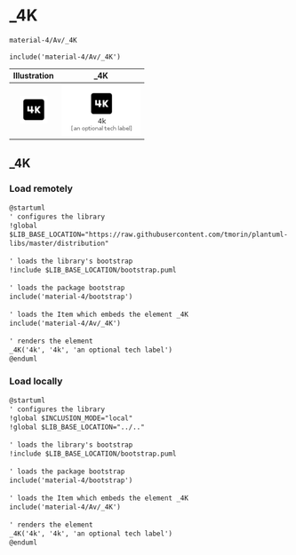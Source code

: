 # _4K


```text
material-4/Av/_4K
```

```text
include('material-4/Av/_4K')
```



| Illustration | _4K |
| :---: | :---: |
| ![illustration for Illustration](../../material-4/Av/_4K.png) | ![illustration for _4K](../../material-4/Av/_4K.Local.png) |




## _4K

### Load remotely
```plantuml
@startuml
' configures the library
!global $LIB_BASE_LOCATION="https://raw.githubusercontent.com/tmorin/plantuml-libs/master/distribution"

' loads the library's bootstrap
!include $LIB_BASE_LOCATION/bootstrap.puml

' loads the package bootstrap
include('material-4/bootstrap')

' loads the Item which embeds the element _4K
include('material-4/Av/_4K')

' renders the element
_4K('4k', '4k', 'an optional tech label')
@enduml
```

### Load locally
```plantuml
@startuml
' configures the library
!global $INCLUSION_MODE="local"
!global $LIB_BASE_LOCATION="../.."

' loads the library's bootstrap
!include $LIB_BASE_LOCATION/bootstrap.puml

' loads the package bootstrap
include('material-4/bootstrap')

' loads the Item which embeds the element _4K
include('material-4/Av/_4K')

' renders the element
_4K('4k', '4k', 'an optional tech label')
@enduml
```

